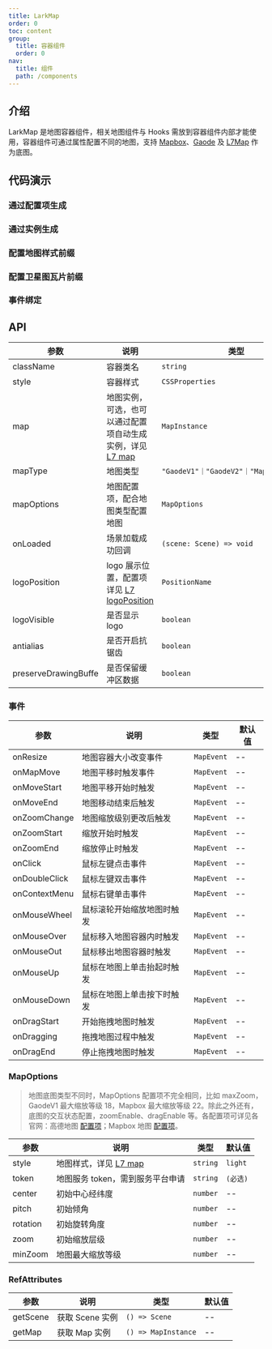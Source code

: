 ```yaml
---
title: LarkMap
order: 0
toc: content
group:
  title: 容器组件
  order: 0
nav:
  title: 组件
  path: /components
---
```


## 介绍

LarkMap 是地图容器组件，相关地图组件与 Hooks 需放到容器组件内部才能使用，容器组件可通过属性配置不同的地图，支持 [Mapbox](https://docs.mapbox.com/mapbox-gl-js/api/map/)、[Gaode](https://lbs.amap.com/api/javascript-api/reference/map) 及 [L7Map](https://l7.antv.vision/zh/docs/api/map/map) 作为底图。

## 代码演示

### 通过配置项生成

<code src="./demos/default.tsx"></code>

### 通过实例生成

<code src="./demos/mapbox-instance.tsx"></code>

### 配置地图样式前缀

<code src="./demos/mapbox-style-prefix.tsx"></code>

### 配置卫星图瓦片前缀

<code src="./demos/mapbox-satellite-prefix.tsx"></code>

### 事件绑定

<code src="./demos/event.tsx"></code>

## API

| 参数 | 说明 | 类型 | 默认值 |
| --- | --- | --- | --- |
| className | 容器类名 | `string` | -- |
| style | 容器样式 | `CSSProperties` | -- |
| map | 地图实例，可选，也可以通过配置项自动生成实例，详见 [L7 map](https://l7.antv.vision/zh/docs/api/map/map) | `MapInstance` | -- |
| mapType | 地图类型 | `"GaodeV1"｜"GaodeV2"｜"Mapbox"｜"Map"` | `'Mapbox'` |
| mapOptions | 地图配置项，配合地图类型配置地图 | `MapOptions` | -- |
| onLoaded | 场景加载成功回调 | `(scene: Scene) => void` | -- |
| logoPosition | logo 展示位置，配置项详见 [L7 logoPosition](https://l7.antv.vision/zh/docs/api/scene#logoposition) | `PositionName` | `'bottomleft'` |
| logoVisible | 是否显示 logo | `boolean` | `false` |
| antialias | 是否开启抗锯齿 | `boolean` | `true` |
| preserveDrawingBuffe | 是否保留缓冲区数据 | `boolean` | `false` |


### 事件

| 参数 | 说明 | 类型 | 默认值 |
| --- | --- | --- | --- |
| onResize | 地图容器大小改变事件 | `MapEvent` | -- |
| onMapMove | 地图平移时触发事件 | `MapEvent` | -- |
| onMoveStart | 地图平移开始时触发 | `MapEvent` | -- |
| onMoveEnd | 地图移动结束后触发 | `MapEvent` | -- |
| onZoomChange | 地图缩放级别更改后触发 | `MapEvent` | -- |
| onZoomStart | 缩放开始时触发 | `MapEvent` | -- |
| onZoomEnd | 缩放停止时触发 | `MapEvent` | -- |
| onClick | 鼠标左键点击事件 | `MapEvent` | -- |
| onDoubleClick | 鼠标左键双击事件 | `MapEvent` | -- |
| onContextMenu | 鼠标右键单击事件 | `MapEvent` | -- |
| onMouseWheel |  鼠标滚轮开始缩放地图时触发 | `MapEvent` | -- |
| onMouseOver | 鼠标移入地图容器内时触发 | `MapEvent` | -- |
| onMouseOut | 鼠标移出地图容器时触发 | `MapEvent` | -- |
| onMouseUp | 鼠标在地图上单击抬起时触发 | `MapEvent` | -- |
| onMouseDown | 鼠标在地图上单击按下时触发 | `MapEvent` | -- |
| onDragStart | 开始拖拽地图时触发 | `MapEvent` | -- |
| onDragging | 拖拽地图过程中触发 | `MapEvent` | -- |
| onDragEnd | 停止拖拽地图时触发 | `MapEvent` | -- |

### MapOptions

> 地图底图类型不同时，MapOptions 配置项不完全相同，比如 maxZoom，GaodeV1 最大缩放等级 18，Mapbox 最大缩放等级 22。除此之外还有，底图的交互状态配置，zoomEnable、dragEnable 等。各配置项可详见各官网：高德地图 [配置项](https://lbs.amap.com/api/javascript-api/reference/map)；Mapbox 地图 [配置项](https://docs.mapbox.com/mapbox-gl-js/api/map/#map-parameters)。

| 参数     | 说明                                                                               | 类型     | 默认值   |
| -------- | ---------------------------------------------------------------------------------- | -------- | -------- |
| style    | 地图样式，详见 [L7 map](https://l7.antv.vision/zh/docs/api/scene#style-地图图样式) | `string` | `light`  |
| token    | 地图服务 token，需到服务平台申请                                                   | `string` | `(必选)` |
| center   | 初始中心经纬度                                                                     | `number` | --       |
| pitch    | 初始倾角                                                                           | `number` | --       |
| rotation | 初始旋转角度                                                                       | `number` | --       |
| zoom     | 初始缩放层级                                                                       | `number` | --       |
| minZoom  | 地图最大缩放等级                                                                   | `number` | --       |

### RefAttributes

| 参数     | 说明            | 类型                | 默认值 |
| -------- | --------------- | ------------------- | ------ |
| getScene | 获取 Scene 实例 | `() => Scene`       | --     |
| getMap   | 获取 Map 实例   | `() => MapInstance` | --     |
